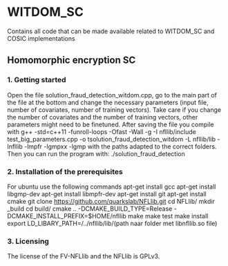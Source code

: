 # WITDOM_SC
Contains all code that can be made available related to WITDOM_SC and COSIC implementations
## Homomorphic encryption SC
### 1. Getting started
Open the file solution_fraud_detection_witdom.cpp, go to the main part of the file at the bottom and change the necessary parameters (input file, number of covariates, number of training vectors). Take care if you change the number of covariates and the number of training vectors, other parameters might need to be finetuned. 
After saving the file you compile with
g++ -std=c++11 -funroll-loops -Ofast -Wall -g -I nfllib/include test_big_parameters.cpp -o tsolution_fraud_detection_witdom -L nfllib/lib -lnfllib -lmpfr -lgmpxx -lgmp
with the paths adapted to the correct folders.
Then you can run the program with: 
./solution_fraud_detection

### 2. Installation of the prerequisites
For ubuntu use the following commands
apt-get install gcc
apt-get install libgmp-dev
apt-get install libmpfr-dev
apt-get install git
apt-get install cmake
git clone https://github.com/quarkslab/NFLlib.git
cd NFLlib/
mkdir _build
cd build/
cmake .. -DCMAKE_BUILD_TYPE=Release -DCMAKE_INSTALL_PREFIX=$HOME/nfllib
make
make test
make install
export LD_LIBARY_PATH=/../nfllib/lib/(path naar folder met libnfllib.so file)

### 3. Licensing
The license of the FV-NFLlib and the NFLlib is GPLv3. 
